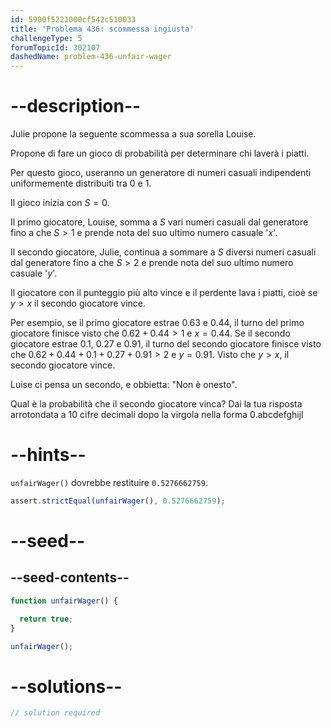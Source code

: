 ```yaml
---
id: 5900f5221000cf542c510033
title: 'Problema 436: scommessa ingiusta'
challengeType: 5
forumTopicId: 302107
dashedName: problem-436-unfair-wager
---
```


# --description--

Julie propone la seguente scommessa a sua sorella Louise.

Propone di fare un gioco di probabilità per determinare chi laverà i piatti.

Per questo gioco, useranno un generatore di numeri casuali indipendenti uniformemente distribuiti tra 0 e 1.

Il gioco inizia con $S = 0$.

Il primo giocatore, Louise, somma a $S$ vari numeri casuali dal generatore fino a che $S > 1$ e prende nota del suo ultimo numero casuale '$x$'.

Il secondo giocatore, Julie, continua a sommare a $S$ diversi numeri casuali dal generatore fino a che $S > 2$ e prende nota del suo ultimo numero casuale '$y$'.

Il giocatore con il punteggio più alto vince e il perdente lava i piatti, cioè se $y > x$ il secondo giocatore vince.

Per esempio, se il primo giocatore estrae 0.63 e 0.44, il turno del primo giocatore finisce visto che $0.62 + 0.44 > 1$ e $x = 0.44$. Se il secondo giocatore estrae 0.1, 0.27 e 0.91, il turno del secondo giocatore finisce visto che $0.62 + 0.44 + 0.1 + 0.27 + 0.91 > 2$ e $y = 0.91$. Visto che $y > x$, il secondo giocatore vince.

Luise ci pensa un secondo, e obbietta: "Non è onesto".

Qual è la probabilità che il secondo giocatore vinca? Dai la tua risposta arrotondata a 10 cifre decimali dopo la virgola nella forma 0.abcdefghijl

# --hints--

`unfairWager()` dovrebbe restituire `0.5276662759`.

```js
assert.strictEqual(unfairWager(), 0.5276662759);
```

# --seed--

## --seed-contents--

```js
function unfairWager() {

  return true;
}

unfairWager();
```

# --solutions--

```js
// solution required
```
